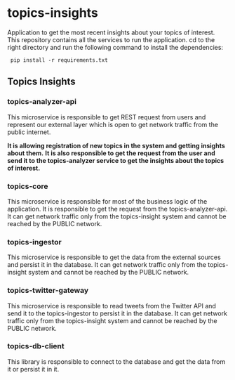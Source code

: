 # topics-insights

Application to get the most recent insights about your topics of interest.
This repository contains all the services to run the application.
cd to the right directory and run the following command to install the dependencies:

``` pip install -r requirements.txt```

## Topics Insights

### topics-analyzer-api
This microservice is responsible to get REST request from users and represent our external layer which is open to get network traffic from the public internet.

**It is allowing registration of new topics in the system and getting insights about them.**
**It is also responsible to get the request from the user and send it to the topics-analyzer service to get the insights about the topics of interest.**

### topics-core

This microservice is responsible for most of the business logic of the application. It is responsible to get the request from the topics-analyzer-api. It can get network traffic only from the topics-insight system and cannot be reached by the PUBLIC network.

### topics-ingestor

This microservice is responsible to get the data from the external sources and persist it in the database. It can get network traffic only from the topics-insight system and cannot be reached by the PUBLIC network.

### topics-twitter-gateway

This microservice is responsible to read tweets from the Twitter API and send it to the topics-ingestor to persist it in the database. It can get network traffic only from the topics-insight system and cannot be reached by the PUBLIC network.

### topics-db-client

This library is responsible to connect to the database and get the data from it or persist it in it. 
